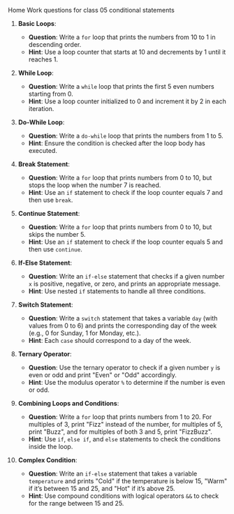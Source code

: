 Home Work questions for class 05 conditional statements

1. **Basic Loops**:

   - **Question**: Write a `for` loop that prints the numbers from 10 to 1 in descending order.
   - **Hint**: Use a loop counter that starts at 10 and decrements by 1 until it reaches 1.

2. **While Loop**:

   - **Question**: Write a `while` loop that prints the first 5 even numbers starting from 0.
   - **Hint**: Use a loop counter initialized to 0 and increment it by 2 in each iteration.

3. **Do-While Loop**:

   - **Question**: Write a `do-while` loop that prints the numbers from 1 to 5.
   - **Hint**: Ensure the condition is checked after the loop body has executed.

4. **Break Statement**:

   - **Question**: Write a `for` loop that prints numbers from 0 to 10, but stops the loop when the number 7 is reached.
   - **Hint**: Use an `if` statement to check if the loop counter equals 7 and then use `break`.

5. **Continue Statement**:

   - **Question**: Write a `for` loop that prints numbers from 0 to 10, but skips the number 5.
   - **Hint**: Use an `if` statement to check if the loop counter equals 5 and then use `continue`.

6. **If-Else Statement**:

   - **Question**: Write an `if-else` statement that checks if a given number `x` is positive, negative, or zero, and prints an appropriate message.
   - **Hint**: Use nested `if` statements to handle all three conditions.

7. **Switch Statement**:

   - **Question**: Write a `switch` statement that takes a variable `day` (with values from 0 to 6) and prints the corresponding day of the week (e.g., 0 for Sunday, 1 for Monday, etc.).
   - **Hint**: Each `case` should correspond to a day of the week.

8. **Ternary Operator**:

   - **Question**: Use the ternary operator to check if a given number `y` is even or odd and print "Even" or "Odd" accordingly.
   - **Hint**: Use the modulus operator `%` to determine if the number is even or odd.

9. **Combining Loops and Conditions**:

   - **Question**: Write a `for` loop that prints numbers from 1 to 20. For multiples of 3, print "Fizz" instead of the number, for multiples of 5, print "Buzz", and for multiples of both 3 and 5, print "FizzBuzz".
   - **Hint**: Use `if`, `else if`, and `else` statements to check the conditions inside the loop.

10. **Complex Condition**:
    - **Question**: Write an `if-else` statement that takes a variable `temperature` and prints "Cold" if the temperature is below 15, "Warm" if it’s between 15 and 25, and "Hot" if it’s above 25.
    - **Hint**: Use compound conditions with logical operators `&&` to check for the range between 15 and 25.


